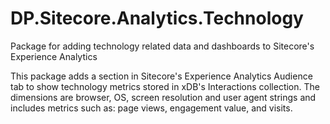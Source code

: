 # DP.Sitecore.Analytics.Technology
Package for adding technology related data and dashboards to Sitecore's Experience Analytics

This package adds a section in Sitecore's Experience Analytics Audience tab to show technology metrics stored in xDB's Interactions collection. The dimensions are browser, OS, screen resolution and user agent strings and includes metrics such as: page views, engagement value, and visits.
